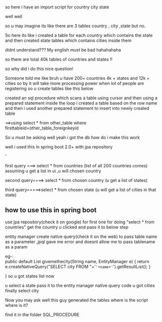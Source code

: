 so here i have an import script for country city state 


well well



so u may imagine its like there are 3 tables country , city ,state  but no.


So here its like i created a table for each country which contains the state and then created state tables which contains cities inside them

didnt understand??? My english must be bad hahahahaha

so there are total 40k tables of countries and states !!

so why did i do this nice question!

Someone told me like bruh u have 200+ countries 4k + states and 12k + cities so by it will take more processing power when lot of people are registering so u create tables like this below

created an sql procedure which scans a table  using cursor and then using a prepared statement inside the loop i created a table based on the row name and then i used another prepared statement to insert into newly created table 

 ==>using select * from other_table where  firsttableid=other_table_foreignkeyid
 
 
 So u must be asking well yeah i got the db how do i make this work
 
 well i used this in spring boot 2.0+  with jpa repository
 
 '
 
 first query ===> select * from countries (list of all 200 countries comes)
                  assuming u get a list in ui ,u will chosen country
                  
 second query====> select * from chosen country
                          (u get a list of states)
                          
  third query=====>select * from  chosen state
                            (u will get a list of cities in that state)
                            
                            
                            
  how to use this in spring boot
  ------------------------------
  
 use jpa repository(check it on google) for first one  for doing "select * from countries" get the country u clicked and pass it to below step
 

 
 entity manager create native query(check it on the web)  to pass table name as a parameter ,jpql gave me error and doesnt allow me to pass tablename as a param
 
 eg-:   
	public default List<Object> givemethecity(String name, EntityManager e) {
		return e.createNativeQuery("SELECT city FROM "+'`'+name+'`').getResultList();
	}

}
so u got states list now

u select a state pass it to the entity manager native query  code u got cities finally select city
 
 Now  you may ask well this guy generated the tables where is the script where is it?
 
 
 find it in the folder SQL_PROCEDURE
 
 
 

